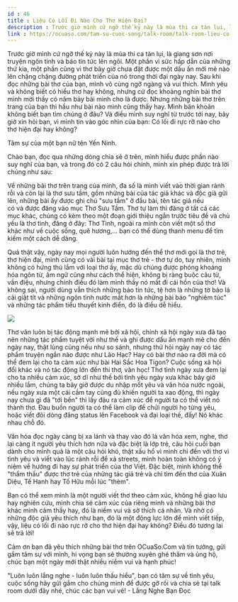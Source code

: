 ```yaml
---
id : 46
title : Liệu Có Lối Đi Nào Cho Thơ Hiện Đại?
description : Trước giờ mình cứ ngỡ thế kỷ này là mùa thi ca tàn lụi, là giang sơn nơi truyện ngôn tình và báo tin tức lên ngôi. Một phần vì sức hấp dẫn của những thứ kia, một phần cũng vì thơ bây giờ chưa đặt được một dấu ấn mới mẻ nào lên chặng chặng đường phát triển của nó trong thời đại ngày nay. Sau khi đọc những bài thơ của bạn, mình vô cùng ngỡ ngàng và vui thích. Mình yêu và không biết có hiểu thơ hay không, nhưng cứ đọc khoảng nghìn bài thơ mình mới thấy có năm bảy bài mình cho là được. Nhưng những bài thơ trên trang của bạn thì hầu như bài nào mình cũng thấy hay. Mình băn khoăn không biết bạn tìm chúng ở đâu? Và điều mình suy nghĩ từ trước tới nay, bây giờ xin hỏi bạn, vì mình tin vào góc nhìn của bạn Có lối đi rực rỡ nào cho thơ hiện đại hay không?
link : https://ocuaso.com/tam-su-cuoc-song/talk-room/talk-room-lieu-co-loi-di-nao-cho-tho-hien-dai.html
---
```


Trước giờ mình cứ ngỡ thế kỷ này là mùa thi ca tàn lụi, là giang sơn nơi
truyện ngôn tình và báo tin tức lên ngôi. Một phần vì sức hấp dẫn của những
thứ kia, một phần cũng vì thơ bây giờ chưa đặt được một dấu ấn mới mẻ nào
lên chặng chặng đường phát triển của nó trong thời đại ngày nay. Sau khi
đọc những bài thơ của bạn, mình vô cùng ngỡ ngàng và vui thích. Mình yêu
và không biết có hiểu thơ hay không, nhưng cứ đọc khoảng nghìn bài thơ mình
mới thấy có năm bảy bài mình cho là được. Nhưng những bài thơ trên trang
của bạn thì hầu như bài nào mình cũng thấy hay. Mình băn khoăn không biết
bạn tìm chúng ở đâu? Và điều mình suy nghĩ từ trước tới nay, bây giờ xin
hỏi bạn, vì mình tin vào góc nhìn của bạn: Có lối đi rực rỡ nào cho thơ
hiện đại hay không?

Tâm sự của một bạn nữ tên Yến Ninh.

Chào bạn, đọc qua những dòng chia sẻ ở trên, mình hiểu được phần nào suy
nghĩ của bạn, và trong đó có 2 câu hỏi chính, mình xin phép được trả lời
chúng như sau:

Về những bài thơ trên trang của mình, đa số là mình viết vào thời gian rảnh
rỗi và còn lại là thơ sưu tầm, gồm những bài của tác giả khác và độc giả
gửi lên, những bài ấy được ghi chú "sưu tầm" ở đầu bài, tên tác giả nếu
có và được đăng vào mục Thơ Sưu Tầm. Thơ tự làm thì đăng ở tất cả các mục
khác, chúng có kèm theo một đoạn giới thiệu ngắn trước tiêu đề và chủ yếu
là thơ tình, đăng ở đây: Thơ Tình, ngoài ra mình còn viết một số thơ khác
như về cuộc sống, quê hương,... bạn có thể dùng thanh menu để tìm kiếm một
cách dễ dàng.

Quả thật vậy, ngày nay mọi người luôn hướng đến thể thơ mới gọi là thơ trẻ,
thơ hiện đại, mình cũng có vài bài tại mục thơ trẻ - thơ tự do, tuy nhiên,
mình không có hứng thú lắm với loại thơ ấy, mặc dù chúng được phóng khoáng
hóa ngôn từ, âm ngữ cũng như cách thể hiện, không bị ràng buộc câu từ, vần
điệu, nhưng chính điều đó làm mình thấy nó mất đi cái hồn của thơ! Và không
sai, người dùng vẫn thích những báo tin tức, tệ hơn là những tờ báo lá cải
giật tít và những ngôn tình nước mắt hơn là những bài báo "nghiêm túc" và
những tác phẩm tiểu thuyết kinh điển, đó là điều dễ hiểu.

![](https://ocuaso.com/wp-content/uploads/2016/04/talk-room-lieu-co-loi-di-nao-cho-tho-hien-dai.jpg)

Thơ văn luôn bị tác động mạnh mẽ bởi xã hội, chính xã hội ngày xưa đã tạo
nên những tác phẩm tuyệt vời như thế và ghi được dấu ấn mạnh mẽ cho đến
ngày nay, thật lủng củng nếu như so sánh, nhưng thử hỏi ngày nay có tác
phẩm truyện ngắn nào được như Lão Hạc? Hay có bài thơ nào ra đời mà có thể
đem lại cho ta cảm xúc như bài Hai Sắc Hoa Tigon? Cuộc sống xã hội đổi khác
và nó tác động lớn đến thi thơ, văn học! Thơ tình ngày xưa đem lại cho ta
nhiều cảm xúc, sở dĩ như thế bởi tình yêu ngày xưa khác bây giờ nhiều lắm,
chúng ta bây giờ được du nhập mốt yêu và văn hóa nước ngoài, nếu ngày xưa
một cái cầm tay cũng đủ khiến người ta xao động, thì ngày nay chưa gì đã
"tới bến" thì lấy đâu ra cảm xúc để người ta có thể viết nó thành thơ. Đau
buồn người ta có thể làm clip để chửi người họ từng yêu, hoặc viết đôi dòng
đăng status lên Facebook và đại loại thế, đấy! Nó khác nhau chỗ đó.

Văn hóa đọc ngày càng bị xa lánh và thay vào đó là văn hóa xem, nghe, thơ
lại càng ít người yêu thích hơn nữa và đặc biệt là lớp trẻ, câu hỏi cuối
bạn dành cho mình quả là một câu hỏi khó, thật xấu hổ vì mình chỉ đến với
thơ vì tình yêu và viết vào lúc rảnh rỗi để xả streets, mình hoàn toàn không
có ý niệm về hướng đi hay sự phát triển của thơ Việt. Đặc biệt, mình không
thể "thẩm thấu" được thơ trẻ của những tác giả trẻ và chỉ tìm đến thơ của
Xuân Diệu, Tế Hanh hay Tố Hữu mỗi lúc "thèm".

Bạn có thể xem mình là một người viết thơ theo cảm xúc, không hề giao lưu
hay nghiên cứu, mình chia sẻ cảm xúc của riêng mình và những bài thơ khác
mình cảm thấy hay, đó là niềm vui và sở thích cá nhân. Và nhờ có những độc
giả yêu thích như bạn, đó là một động lực lớn để mình viết tiếp, vậy, liệu
có lối đi nào rực rỡ cho thơ hiện đại hay không? Điều đó tương lai sẽ trả
lời!

Cảm ơn bạn đã yêu thích những bài thơ trên OCuaSo.Com và tin tưởng, gửi
gắm tâm sự với mình, hi vọng bạn sẽ thường xuyên ghé thăm và ủng hộ, chúc
bạn một ngày mới thật nhiều niềm vui và hạnh phúc!

"Luôn luôn lắng nghe - luôn luôn thấu hiểu", bạn có tâm sự về tình yêu,
cuộc sống hãy gửi gắm cho chúng mình để được gỡ rối và chia sẻ tại talk
room dưới đây nhé, chúc các bạn vui vẻ! - Lắng Nghe Bạn Đọc